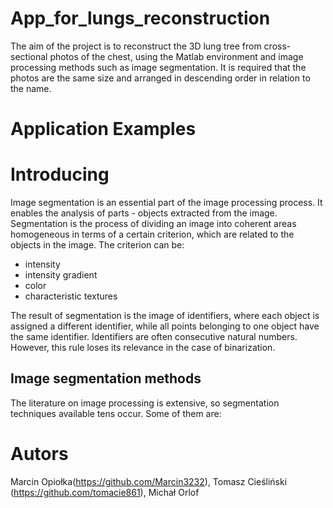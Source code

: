 # App_for_lungs_reconstruction
The aim of the project is to reconstruct the 3D lung tree from cross-sectional photos of the chest, using the Matlab environment and image processing methods such as image segmentation. It is required that the photos are the same size and arranged in descending order in relation to the name.

# Application Examples
# Introducing
Image segmentation is an essential part of the image processing process. It enables the analysis of parts - objects extracted from the image. Segmentation is the process of dividing an image into coherent areas homogeneous in terms of a certain criterion, which are related to the objects in the image. The criterion can be:
- intensity
- intensity gradient
- color
- characteristic textures

The result of segmentation is the image of identifiers, where each object is assigned a different identifier, while all points belonging to one object have the same identifier. Identifiers are often consecutive natural numbers. However, this rule loses its relevance in the case of binarization.

## Image segmentation methods
The literature on image processing is extensive, so segmentation techniques available tens occur. Some of them are:


# Autors
Marcin Opiołka(https://github.com/Marcin3232), Tomasz Cieśliński (https://github.com/tomacie861), Michał Orlof
